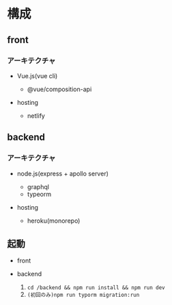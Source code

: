 # 構成

## front
### アーキテクチャ
- Vue.js(vue cli)
  - @vue/composition-api

- hosting
  - netlify

## backend
### アーキテクチャ
- node.js(express + apollo server)
  - graphql
  - typeorm

- hosting
  - heroku(monorepo)

## 起動

- front
  
- backend  
  1. ```cd /backend && npm run install && npm run dev```
  2. ```(初回のみ)npm run typorm migration:run```